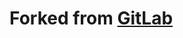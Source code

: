 # Forked from [GitLab](https://gitlab.com/leonhard-llc/cloudping.info/-/blob/master/public/index.html)

